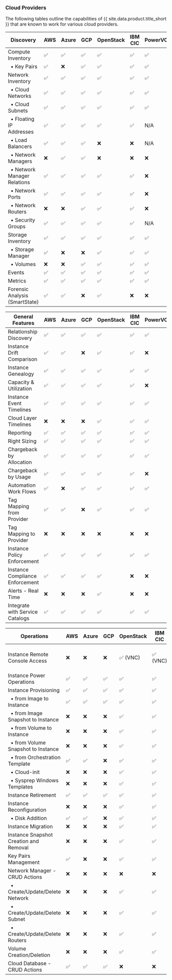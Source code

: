 ### Cloud Providers

The following tables outline the capabilities of {{ site.data.product.title_short }} that are known to work for various cloud providers.

| Discovery                                                    | AWS | Azure | GCP | OpenStack | IBM CIC | PowerVC | PowerVS | IBM VPC | Oracle |
| ------------------------------------------------------------ | --- | ----- | --- | ---------| ------- | ------- | ------- | ------- | ------ |
| Compute Inventory                                            | ✅  | ✅    | ✅  | ✅        | ✅      | ✅      | ✅      | ✅     | ✅    |
|   &nbsp;&nbsp;&bull; Key Pairs                               | ✅  | ❌    | ✅  | ✅        | ✅      | ✅      | ✅      | ✅     | ❌    |
| Network Inventory                                            | ✅  | ✅    | ✅  | ✅        | ✅      | ✅      | ✅      | ✅     | ✅    |
|   &nbsp;&nbsp;&bull; Cloud Networks                          | ✅  | ✅    | ✅  | ✅        | ✅      | ✅      | ✅      | ✅     | ✅    |
|   &nbsp;&nbsp;&bull; Cloud Subnets                           | ✅  | ✅    | ✅  | ✅        | ✅      | ✅      | ✅      | ✅     | ✅    |
|   &nbsp;&nbsp;&bull; Floating IP Addresses                   | ✅  | ✅    | ✅  | ✅        | ✅      | N/A     | N/A     | ✅     | ❌    |
|   &nbsp;&nbsp;&bull; Load Balancers                          | ✅  | ✅    | ✅  | ❌        | ❌      | N/A     | N/A     | ✅     | ❌    |
|   &nbsp;&nbsp;&bull; Network Managers                        | ❌  | ✅    | ✅  | ❌        | ❌      | ❌      | ✅      | ✅     | ✅    |
|   &nbsp;&nbsp;&bull; Network Manager Relations               | ✅  | ✅    | ✅  | ✅        | ✅      | ❌      | ✅      | ✅     | ✅    |
|   &nbsp;&nbsp;&bull; Network Ports                           | ✅  | ✅    | ✅  | ✅        | ✅      | ❌      | ✅      | ✅     | ✅    |
|   &nbsp;&nbsp;&bull; Network Routers                         | ❌  | ❌    | ✅  | ✅        | ✅      | ❌      | ❌      | ✅     | ❌    |
|   &nbsp;&nbsp;&bull; Security Groups                         | ✅  | ✅    | ✅  | ✅        | ✅      | N/A     | N/A     | N/A     | ❌    |
| Storage Inventory                                            | ✅  | ✅    | ✅  | ✅        | ✅      | ✅      | ✅      | ✅     | ✅    |
|   &nbsp;&nbsp;&bull; Storage Manager                         | ✅  | ❌    | ❌  | ✅        | ✅      | ✅      | ✅      | ✅     | ❌    |
|   &nbsp;&nbsp;&bull; Volumes                                 | ❌  | ❌    | ✅  | ✅        | ✅      | ✅      | ✅      | ✅     | ✅    |
| Events                                                       | ✅  | ✅    | ✅  | ✅        | ✅      | ✅      | ❌      | ✅     | ✅    |
| Metrics                                                      | ✅  | ✅    | ✅  | ✅        | ✅      | ✅      | ❌      | ❌     | ✅    |
| Forensic Analysis (SmartState)                               | ✅  | ✅    | ❌  | ✅        | ❌      | ❌      | ❌      | ❌     | ❌    |

| General Features                | AWS | Azure | GCP | OpenStack | IBM CIC | PowerVC              | PowerVS              | IBM VPC              | Oracle |
| ------------------------------- | --- | ----- | --- | --------- | ------- | -------------------- | -------------------- | -------------------- | ------ |
| Relationship Discovery          | ✅  | ✅    | ✅  | ✅        | ✅      | ✅                   | ✅                   | ✅                   | ✅     |
| Instance Drift Comparison       | ✅  | ✅    | ❌  | ✅        | ✅      | ❌                   | ❌                   | ❌                   | ❌     |
| Instance Genealogy              | ✅  | ✅    | ✅  | ✅        | ✅      | ✅                   | ✅                   | ✅                   | ✅     |
| Capacity & Utilization          | ✅  | ✅    | ✅  | ✅        | ✅      | ❌                   | ❌                   | ❌                   | ✅     |
| Instance Event Timelines        | ✅  | ✅    | ✅  | ✅        | ✅      | ✅                   | ❌                   | ✅                   | ✅     |
| Cloud Layer Timelines           | ❌  | ❌    | ❌  | ✅        | ✅      | ✅                   | ❌                   | ❌                   | ❌     |
| Reporting                       | ✅  | ✅    | ✅  | ✅        | ✅      | ✅                   | ✅                   | ✅                   | ✅     |
| Right Sizing                    | ✅  | ✅    | ✅  | ✅        | ✅      | ✅                   | ❌                   | ❌                   | ❌     |
| Chargeback by Allocation        | ✅  | ✅    | ✅  | ✅        | ✅      | ✅                   | ✅                   | ✅                   | ❌     |
| Chargeback by Usage             | ✅  | ✅    | ✅  | ✅        | ✅      | ❌                   | ❌                   | ❌                   | ❌     |
| Automation Work Flows           | ✅  | ❌    | ✅  | ✅        | ✅      | ✅                   | ❌                   | ❌                   | ❌     |
| Tag Mapping from Provider       | ✅  | ✅    | ❌  | ✅        | ✅      | ✅                   | ❌                   | ✅                   | ❌     |
| Tag Mapping to Provider         | ❌  | ❌    | ❌  | ❌        | ❌      | ❌                   | ❌                   | ❌                   | ❌     |
| Instance Policy Enforcement     | ✅  | ✅    | ✅  | ✅        | ✅      | ✅                   | ✅                   | ✅                   | ✅     |
| Instance Compliance Enforcement | ✅  | ✅    | ✅  | ✅        | ❌      | ❌                   | ❌                   | ❌                   | ❌     |
| Alerts - Real Time              | ❌  | ❌    | ❌  | ✅        | ❌      | ❌                   | ❌                   | ❌                   | ❌     |
| Integrate with Service Catalogs | ✅  | ✅    | ✅  | ✅        | ✅      | ✅                   | ✅                   | ❌                   | ✅     |

| Operations                                                   | AWS | Azure | GCP | OpenStack | IBM CIC | PowerVC                          | PowerVS  | IBM VPC | Oracle       |
| ------------------------------------------------------------ | --- | ----- | --- | --------- | -------- | -------------------------------- | -------- | ------- | ------------ |
| Instance Remote Console Access                               | ❌  | ❌    | ❌  | ✅ (VNC)  | ✅ (VNC) | ✅ (NovaLink-managed hosts only) | ❌       | ❌      | ❌           |
| Instance Power Operations                                    | ✅  | ✅    | ✅  | ✅        | ✅       | ✅                               | ✅       | ✅      | ✅           |
| Instance Provisioning                                        | ✅  | ✅    | ✅  | ✅        | ✅       | ✅                               | ✅       | ✅      | ✅           |
|   &nbsp;&nbsp;&bull; from Image to Instance                  | ✅  | ✅    | ✅  | ✅        | ✅       | ✅                               | ✅       | ✅      | ✅           |
|   &nbsp;&nbsp;&bull; from Image Snapshot to Instance         | ❌  | ❌    | ❌  | ✅        | ✅       | ❌                               | ❌       | ❌      | ❌           |
|   &nbsp;&nbsp;&bull; from Volume to Instance                 | ❌  | ❌    | ❌  | ✅        | ✅       | ❌                               | ❌       | ❌      | ❌           |
|   &nbsp;&nbsp;&bull; from Volume Snapshot to Instance        | ❌  | ❌    | ❌  | ✅        | ✅       | ❌                               | ❌       | ❌      | ❌           |
|   &nbsp;&nbsp;&bull; from Orchestration Template             | ✅  | ✅    | ❌  | ✅        | ✅       | ❌                               | ❌       | ❌      | ❌           |
|   &nbsp;&nbsp;&bull; Cloud-init                              | ❌  | ❌    | ❌  | ✅        | ✅       | ✅                               | ✅       | ❌      | ❌           |
|   &nbsp;&nbsp;&bull; Sysprep Windows Templates               | ❌  | ❌    | ❌  | ✅        | ✅       | N/A                              | N/A      | N/A     | ❌           |
| Instance Retirement                                          | ✅  | ✅    | ✅  | ✅        | ✅       | ✅                               | ✅       | ❌      | ✅           |
| Instance Reconfiguration                                     | ❌  | ❌    | ❌  | ✅        | ✅       | ✅                               | ❌       | ❌      | ❌           |
|   &nbsp;&nbsp;&bull; Disk Addition                           | ✅  | ✅    | ❌  | ✅        | ✅       | ❌                               | ✅       | ❌      | ❌           |
| Instance Migration                                           | ❌  | ❌    | ❌  | ✅        | ✅       | ✅                               | N/A      | N/A     | ❌           |
| Instance Snapshot Creation and Removal                       | ❌  | ❌    | ❌  | ✅        | ✅       | ✅                               | ❌       | ❌      | ❌           |
| Key Pairs Management                                         | ✅  | ❌    | ❌  | ✅        | ✅       | ✅                               | ✅       | ❌      | ❌           |
| Network Manager - CRUD Actions                               | ❌  | ❌    | ❌  | ❌        | ❌       | ❌                               | ❌       | ❌      | ❌           |
|   &nbsp;&nbsp;&bull; Create/Update/Delete Network            | ❌  | ❌    | ❌  | ✅        | ✅       | ❌                               | ❌       | ✅      | ❌           |
|   &nbsp;&nbsp;&bull; Create/Update/Delete Subnet             | ❌  | ❌    | ❌  | ✅        | ✅       | ❌                               | ❌       | ✅      | ❌           |
|   &nbsp;&nbsp;&bull; Create/Update/Delete Routers            | ❌  | ❌    | ❌  | ✅        | ✅       | ❌                               | ❌       | ❌      | ❌           |
| Volume Creation/Deletion                                     | ❌  | ❌    | ❌  | ✅        | ✅       | ✅                               | ✅       | ✅      | ❌           |
| Cloud Database - CRUD Actions                                | ✅  | ✅    | ✅  | ❌        | ❌       | ❌                               | ❌       | ✅      | ✅           |
